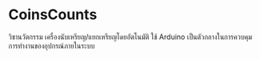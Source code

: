 # CoinsCounts
วิชานวัตกรรม เครื่องนับเหรียญ/แยกเหรียญโดยอัตโนมัติ ใช้ Arduino เป็นตัวกลางในการควบคุมการทำงานของอุปกรณ์ภายในระบบ
